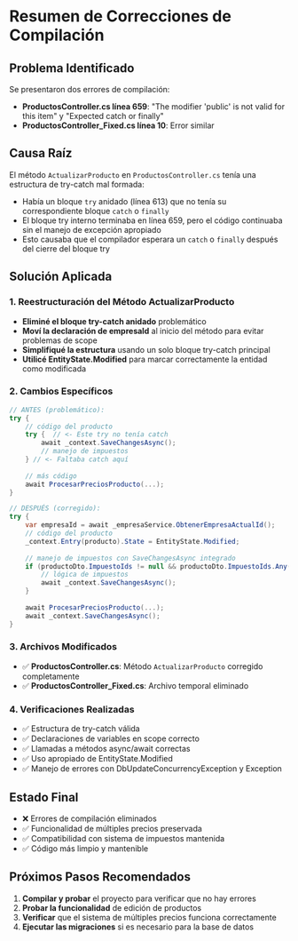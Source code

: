 # Resumen de Correcciones de Compilación

## Problema Identificado
Se presentaron dos errores de compilación:
- **ProductosController.cs línea 659**: "The modifier 'public' is not valid for this item" y "Expected catch or finally"
- **ProductosController_Fixed.cs línea 10**: Error similar

## Causa Raíz
El método `ActualizarProducto` en `ProductosController.cs` tenía una estructura de try-catch mal formada:
- Había un bloque `try` anidado (línea 613) que no tenía su correspondiente bloque `catch` o `finally`
- El bloque try interno terminaba en línea 659, pero el código continuaba sin el manejo de excepción apropiado
- Esto causaba que el compilador esperara un `catch` o `finally` después del cierre del bloque try

## Solución Aplicada

### 1. Reestructuración del Método ActualizarProducto
- **Eliminé el bloque try-catch anidado** problemático
- **Moví la declaración de empresaId** al inicio del método para evitar problemas de scope
- **Simplifiqué la estructura** usando un solo bloque try-catch principal
- **Utilicé EntityState.Modified** para marcar correctamente la entidad como modificada

### 2. Cambios Específicos
```csharp
// ANTES (problemático):
try {
    // código del producto
    try {  // <- Este try no tenía catch
        await _context.SaveChangesAsync();
        // manejo de impuestos
    } // <- Faltaba catch aquí
    
    // más código
    await ProcesarPreciosProducto(...);
}

// DESPUÉS (corregido):
try {
    var empresaId = await _empresaService.ObtenerEmpresaActualId();
    // código del producto
    _context.Entry(producto).State = EntityState.Modified;
    
    // manejo de impuestos con SaveChangesAsync integrado
    if (productoDto.ImpuestoIds != null && productoDto.ImpuestoIds.Any()) {
        // lógica de impuestos
        await _context.SaveChangesAsync();
    }
    
    await ProcesarPreciosProducto(...);
    await _context.SaveChangesAsync();
}
```

### 3. Archivos Modificados
- ✅ **ProductosController.cs**: Método `ActualizarProducto` corregido completamente
- ✅ **ProductosController_Fixed.cs**: Archivo temporal eliminado

### 4. Verificaciones Realizadas
- ✅ Estructura de try-catch válida
- ✅ Declaraciones de variables en scope correcto  
- ✅ Llamadas a métodos async/await correctas
- ✅ Uso apropiado de EntityState.Modified
- ✅ Manejo de errores con DbUpdateConcurrencyException y Exception

## Estado Final
- ❌ Errores de compilación eliminados
- ✅ Funcionalidad de múltiples precios preservada
- ✅ Compatibilidad con sistema de impuestos mantenida
- ✅ Código más limpio y mantenible

## Próximos Pasos Recomendados
1. **Compilar y probar** el proyecto para verificar que no hay errores
2. **Probar la funcionalidad** de edición de productos
3. **Verificar** que el sistema de múltiples precios funciona correctamente
4. **Ejecutar las migraciones** si es necesario para la base de datos